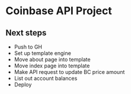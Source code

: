 # Coinbase API Project

## Next steps 
* Push to GH
* Set up template engine
* Move about page into template
* Move index page into template
* Make API request to update BC price amount
* List out account balances
* Deploy 









